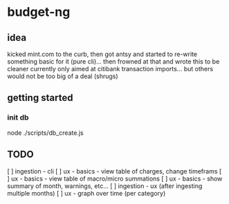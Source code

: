 # budget-ng

## idea
kicked mint.com to the curb, then got antsy and started to re-write something basic for it (pure cli)... then frowned at that and wrote this to be cleaner
currently only aimed at citibank transaction imports... but others would not be too big of a deal (shrugs)

## getting started
### init db
node ./scripts/db_create.js

## TODO
[ ] ingestion - cli
[ ] ux - basics - view table of charges, change timeframs
[ ] ux - basics - view table of macro/micro summations
[ ] ux - basics - show summary of month, warnings, etc...
[ ] ingestion - ux
(after ingesting multiple months)
[ ] ux - graph over time (per category)

